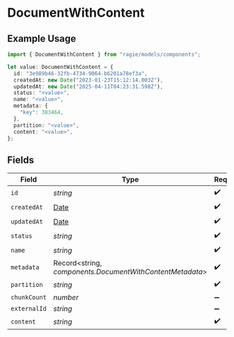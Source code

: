 # DocumentWithContent

## Example Usage

```typescript
import { DocumentWithContent } from "ragie/models/components";

let value: DocumentWithContent = {
  id: "3e989b46-32fb-4734-9064-b6201a78ef3a",
  createdAt: new Date("2023-01-23T15:12:14.003Z"),
  updatedAt: new Date("2025-04-11T04:23:31.598Z"),
  status: "<value>",
  name: "<value>",
  metadata: {
    "key": 383464,
  },
  partition: "<value>",
  content: "<value>",
};
```

## Fields

| Field                                                                                         | Type                                                                                          | Required                                                                                      | Description                                                                                   |
| --------------------------------------------------------------------------------------------- | --------------------------------------------------------------------------------------------- | --------------------------------------------------------------------------------------------- | --------------------------------------------------------------------------------------------- |
| `id`                                                                                          | *string*                                                                                      | :heavy_check_mark:                                                                            | N/A                                                                                           |
| `createdAt`                                                                                   | [Date](https://developer.mozilla.org/en-US/docs/Web/JavaScript/Reference/Global_Objects/Date) | :heavy_check_mark:                                                                            | N/A                                                                                           |
| `updatedAt`                                                                                   | [Date](https://developer.mozilla.org/en-US/docs/Web/JavaScript/Reference/Global_Objects/Date) | :heavy_check_mark:                                                                            | N/A                                                                                           |
| `status`                                                                                      | *string*                                                                                      | :heavy_check_mark:                                                                            | N/A                                                                                           |
| `name`                                                                                        | *string*                                                                                      | :heavy_check_mark:                                                                            | N/A                                                                                           |
| `metadata`                                                                                    | Record<string, *components.DocumentWithContentMetadata*>                                      | :heavy_check_mark:                                                                            | N/A                                                                                           |
| `partition`                                                                                   | *string*                                                                                      | :heavy_check_mark:                                                                            | N/A                                                                                           |
| `chunkCount`                                                                                  | *number*                                                                                      | :heavy_minus_sign:                                                                            | N/A                                                                                           |
| `externalId`                                                                                  | *string*                                                                                      | :heavy_minus_sign:                                                                            | N/A                                                                                           |
| `content`                                                                                     | *string*                                                                                      | :heavy_check_mark:                                                                            | N/A                                                                                           |